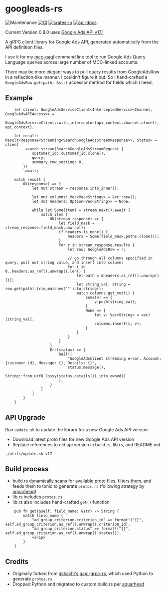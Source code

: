 # googleads-rs

![Maintenance](https://img.shields.io/badge/maintenance-actively--developed-brightgreen.svg)
[![CI](https://github.com/mhuang74/googleads-rs/actions/workflows/rust.yml/badge.svg)](https://github.com/mhuang74/googleads-rs/actions)
[![crates-io](https://img.shields.io/crates/v/googleads-rs.svg)](https://crates.io/crates/googleads-rs)
[![api-docs](https://docs.rs/googleads-rs/badge.svg)](https://docs.rs/googleads-rs)


Current Version 0.8.0 uses [Google Ads API v17.1](https://developers.google.com/google-ads/api/docs/release-notes)

A gRPC client library for Google Ads API, generated automatically from the API definition files.

I use it for my [mcc-gaql](https://github.com/mhuang74/mcc-gaql-rs) command line tool to run Google Ads Query Language queries across large number of MCC-linked accounts.

There may be more elegant ways to pull query results from GoogleAdsRow in a reflection-like manner. I couldn't figure it out. So I hand-crafted a `GoogleAdsRow.get(path: &str)` accessor method for fields which I need. 

## Example

```
    let client: GoogleAdsServiceClient<InterceptedService<Channel, GoogleAdsAPIAccess>> =
        GoogleAdsServiceClient::with_interceptor(api_context.channel.clone(), api_context);

    let result: Result<Response<Streaming<SearchGoogleAdsStreamResponse>>, Status> = client
        .search_stream(SearchGoogleAdsStreamRequest {
            customer_id: customer_id.clone(),
            query,
            summary_row_setting: 0,
        })
        .await;

    match result {
        Ok(response) => {
            let mut stream = response.into_inner();

            let mut columns: Vec<Vec<String>> = Vec::new();
            let mut headers: Option<Vec<String>> = None;

            while let Some(item) = stream.next().await {
                match item {
                    Ok(stream_response) => {
                        let field_mask = stream_response.field_mask.unwrap();
                        if headers.is_none() {
                            headers = Some(field_mask.paths.clone());
                        }
                        for r in stream_response.results {
                            let row: GoogleAdsRow = r;

                            // go through all columns specified in query, pull out string value, and insert into columns
                            for i in 0..headers.as_ref().unwrap().len() {
                                let path = &headers.as_ref().unwrap()[i];
                                let string_val: String = row.get(path).trim_matches('"').to_string();
                                match columns.get_mut(i) {
                                    Some(v) => {
                                        v.push(string_val);
                                    }
                                    None => {
                                        let v: Vec<String> = vec![string_val];
                                        columns.insert(i, v);
                                    }
                                }
                            }
                        }
                    }
                    Err(status) => {
                        bail!(
                            "GoogleAdsClient streaming error. Account: {customer_id}, Message: {}, Details: {}",
                            status.message(),
                            String::from_utf8_lossy(status.details()).into_owned()
                        );
                    }
                }
            }
        }
    }
```

## API Upgrade

Run `update.sh` to update the library for a new Google Ads API version:
* Download latest proto files for new Google Ads API version
* Replace references to old api version in build.rs, lib.rs, and README.md

```
./utils/update.sh v17
```


## Build process

* build.rs dynamically scans for available proto files, filters them, and feeds them to tonic to generate `protos.rs` (following strategy by [aquarhead](https://blog.aqd.is/2021/07/rust-protobuf))
* lib.rs includes `protos.rs`
* lib.rs also includes hand-crafted `get()` function

```
    pub fn get(&self, field_name: &str) -> String {
        match field_name {
            "ad_group_criterion.criterion_id" => format!("{}", self.ad_group_criterion.as_ref().unwrap().criterion_id),
            "ad_group_criterion.status" => format!("{}", self.ad_group_criterion.as_ref().unwrap().status()),
            <snip>
        }
    }
```

## Credits
* Originally forked from [gkkachi's gapi-grpc-rs](https://github.com/gkkachi/gapi-grpc-rs), which used Python to generate `protos.rs`
* Dropped Python and migrated to custom build.rs per [aquarhead](https://blog.aqd.is/2021/07/rust-protobuf)
